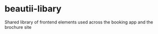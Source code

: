 # beautii-libary
Shared library of frontend elements used across the booking app and the brochure site

